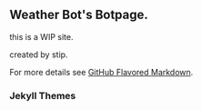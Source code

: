 ## Weather Bot's Botpage.

this is a WIP site.

created by stip.


For more details see [GitHub Flavored Markdown](https://guides.github.com/features/mastering-markdown/).

### Jekyll Themes
